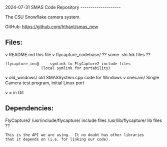 2024-07-31
		SMAS Code Repository
		--------------------

The CSU Snowflake camera system.

GitHub:  https://github.com/hthant/smas_new

Files:
------
 v  README.md			this file
 v  flycapture_codebase/	?? some  .sln.lnk  files ??

    flycapture_inc@		symlink to FlyCapture2 include files
				    (local symlink for portability)

 v  old_windows/		old SMASSystem.cpp code for Windows
 v  onecam/			Single Camera test program, initial Linux port

 v = in Git

Dependencies:
-------------
FlyCapture2
    /usr/include/flycapture/	include files
    /usr/lib/flycapture/	lib files ??

    This is the API we are using.  It no doubt has other libraries
    that it depends on (i.e. for linking our code).

